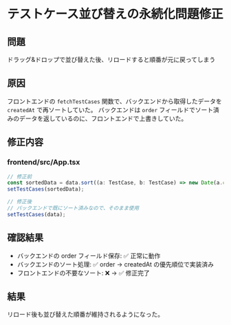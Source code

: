 # テストケース並び替えの永続化問題修正

## 問題

ドラッグ&ドロップで並び替えた後、リロードすると順番が元に戻ってしまう

## 原因

フロントエンドの `fetchTestCases` 関数で、バックエンドから取得したデータを `createdAt` で再ソートしていた。
バックエンドは `order` フィールドでソート済みのデータを返しているのに、フロントエンドで上書きしていた。

## 修正内容

### frontend/src/App.tsx

```typescript
// 修正前
const sortedData = data.sort((a: TestCase, b: TestCase) => new Date(a.createdAt).getTime() - new Date(b.createdAt).getTime());
setTestCases(sortedData);

// 修正後
// バックエンドで既にソート済みなので、そのまま使用
setTestCases(data);
```

## 確認結果

- バックエンドの order フィールド保存: ✅ 正常に動作
- バックエンドのソート処理: ✅ order → createdAt の優先順位で実装済み
- フロントエンドの不要なソート: ❌ → ✅ 修正完了

## 結果

リロード後も並び替えた順番が維持されるようになった。